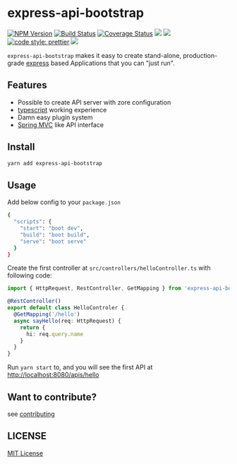 # express-api-bootstrap

[![NPM Version][npm-image]][npm-url]
[![Build Status][travis-image]][travis-url]
[![Coverage Status][coverage-image]][coverage-url]
![][david-url]
![][dt-url]
[![code style: prettier][prettier-image]][prettier-url]
![][license-url]

`express-api-bootstrap` makes it easy to create stand-alone, production-grade [express](https://expressjs.com/) based Applications that you can "just run".

## Features

- Possible to create API server with zore configuration
- [typescript](http://www.typescriptlang.org/) working experience
- Damn easy plugin system
- [Spring MVC](https://docs.spring.io/spring/docs/current/spring-framework-reference/web.html) like API interface

## Install

```bash
yarn add express-api-bootstrap
```

## Usage

Add below config to your `package.json`

```bash
{
  "scripts": {
    "start": "boot dev",
    "build": "boot build",
    "serve": "boot serve"
  }
}
```

Create the first controller at `src/controllers/helloController.ts` with following code:

```typescript
import { HttpRequest, RestController, GetMapping } from 'express-api-bootstrap'

@RestController()
export default class HelloControler {
  @GetMapping('/hello')
  async sayHello(req: HttpRequest) {
    return {
      hi: req.query.name
    }
  }
}
```

Run `yarn start` to, and you will see the first API at [http://localhost:8080/apis/hello](http://localhost:8080/apis/hello)

## Want to contribute?

see [contributing](https://github.com/leftstick/express-api-bootstrap/blob/master/CONTRIBUTING.md)

## LICENSE

[MIT License](https://raw.githubusercontent.com/leftstick/express-api-bootstrap/master/LICENSE)

[npm-url]: https://npmjs.org/package/express-api-bootstrap
[npm-image]: https://badge.fury.io/js/express-api-bootstrap.png
[david-url]: https://david-dm.org/leftstick/express-api-bootstrap.png
[travis-image]: https://www.travis-ci.org/leftstick/express-api-bootstrap.svg?branch=3.x
[travis-url]: https://travis-ci.com/leftstick/express-api-bootstrap
[coverage-image]: https://coveralls.io/repos/github/leftstick/express-api-bootstrap/badge.svg?branch=3.x
[coverage-url]: https://coveralls.io/github/leftstick/express-api-bootstrap
[dt-url]: https://img.shields.io/npm/dt/express-api-bootstrap.svg
[license-url]: https://img.shields.io/github/license/leftstick/express-api-bootstrap
[prettier-image]: https://img.shields.io/badge/code_style-prettier-ff69b4.svg
[prettier-url]: https://github.com/prettier/prettier
